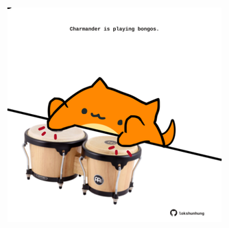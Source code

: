 <!-- built at 16/03/2024, 11:00:41 UTC -->
<p align="center">
  <img width="500" height="500" src="./ReadmeImage.svg">
</p>
